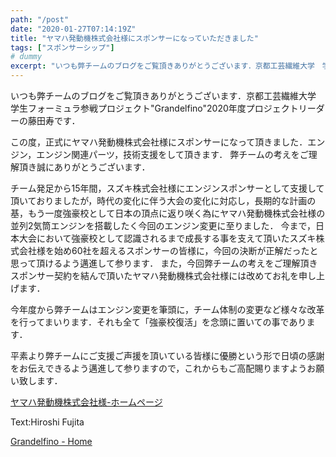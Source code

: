 ```yaml
---
path: "/post"
date: "2020-01-27T07:14:19Z"
title: "ヤマハ発動機株式会社様にスポンサーになっていただきました"
tags: ["スポンサーシップ"]
# dummy
excerpt: "いつも弊チームのブログをご覧頂きありがとうございます．京都工芸繊維大学　学生フォーミュラ参戦プロジェクト\"Grandelfino\"2020年度プロジェクトリーダーの藤田寿です．この度，正式にヤマ..."
---
```


[](27-1.jpg)いつも弊チームのブログをご覧頂きありがとうございます．京都工芸繊維大学　学生フォーミュラ参戦プロジェクト"Grandelfino"2020年度プロジェクトリーダーの藤田寿です．

この度，正式にヤマハ発動機株式会社様にスポンサーになって頂きました．エンジン，エンジン関連パーツ，技術支援をして頂きます．
弊チームの考えをご理解頂き誠にありがとうございます．

チーム発足から15年間，スズキ株式会社様にエンジンスポンサーとして支援して頂いておりましたが，時代の変化に伴う大会の変化に対応し，長期的な計画の基，もう一度強豪校として日本の頂点に返り咲く為にヤマハ発動機株式会社様の並列2気筒エンジンを搭載したく今回のエンジン変更に至りました．
今まで，日本大会において強豪校として認識されるまで成長する事を支えて頂いたスズキ株式会社様を始め60社を超えるスポンサーの皆様に，今回の決断が正解だったと思って頂けるよう邁進して参ります．
また，今回弊チームの考えをご理解頂きスポンサー契約を結んで頂いたヤマハ発動機株式会社様には改めてお礼を申し上げます．

今年度から弊チームはエンジン変更を筆頭に，チーム体制の変更など様々な改革を行ってまいります．それも全て「強豪校復活」を念頭に置いての事であります．

平素より弊チームにご支援ご声援を頂いている皆様に優勝という形で日頃の感謝をお伝えできるよう邁進して参りますので，これからもご高配賜りますようお願い致します．

[ヤマハ発動機株式会社様-ホームページ](https://global.yamaha-motor.com/jp/)

Text:Hiroshi Fujita

[Grandelfino - Home](http://www.grandelfino.net/)